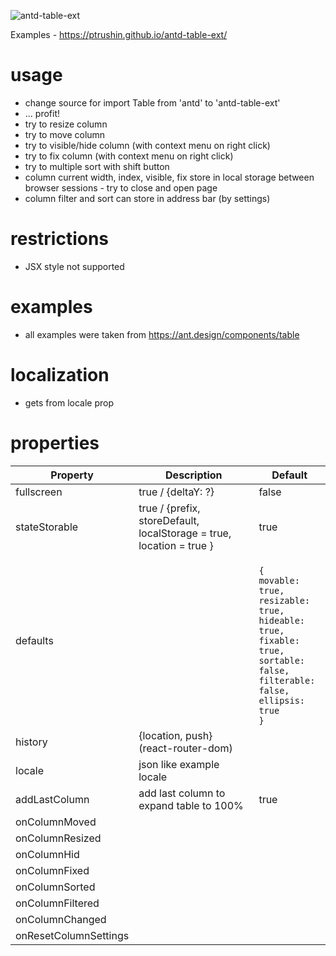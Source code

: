 ![antd-table-ext](https://user-images.githubusercontent.com/31502778/219711126-03bb3eed-9a03-44c1-9316-4b98e5b932b6.gif)

Examples - https://ptrushin.github.io/antd-table-ext/

# usage
* change source for import Table from 'antd' to 'antd-table-ext'
* ... profit!
* try to resize column
* try to move column
* try to visible/hide column (with context menu on right click)
* try to fix column (with context menu on right click)
* try to multiple sort with shift button
* column current width, index, visible, fix store in local storage between browser sessions - try to close and open page
* column filter and sort can store in address bar (by settings)

# restrictions
* JSX style not supported

# examples
* all examples were taken from https://ant.design/components/table

# localization
* gets from locale prop

# properties
Property | Description| Default
-|-|-
fullscreen | true / {deltaY: ?} | false
stateStorable | true / {prefix, storeDefault, localStorage = true, location = true } | true
defaults | | <code><br/>{<br/>movable: true,<br/>resizable: true,<br/>hideable: true,<br/>fixable: true,<br/>sortable: false,<br/>filterable: false,<br/>ellipsis: true<br/>}</code>
history | {location, push} (react-router-dom) |
locale | json like example locale |
addLastColumn | add last column to expand table to 100% | true
onColumnMoved ||
onColumnResized ||
onColumnHid ||
onColumnFixed ||
onColumnSorted ||
onColumnFiltered ||
onColumnChanged ||
onResetColumnSettings ||

